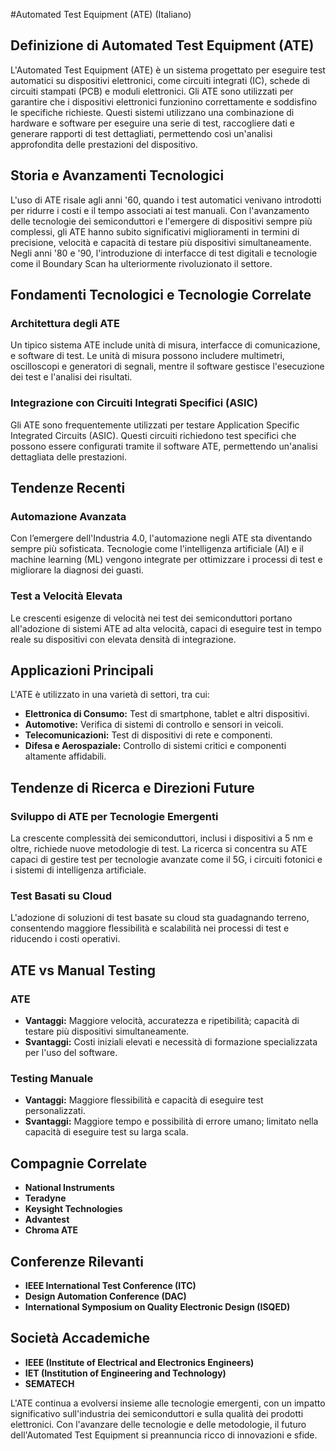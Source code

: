 #Automated Test Equipment (ATE) (Italiano)

## Definizione di Automated Test Equipment (ATE)

L'Automated Test Equipment (ATE) è un sistema progettato per eseguire test automatici su dispositivi elettronici, come circuiti integrati (IC), schede di circuiti stampati (PCB) e moduli elettronici. Gli ATE sono utilizzati per garantire che i dispositivi elettronici funzionino correttamente e soddisfino le specifiche richieste. Questi sistemi utilizzano una combinazione di hardware e software per eseguire una serie di test, raccogliere dati e generare rapporti di test dettagliati, permettendo così un'analisi approfondita delle prestazioni del dispositivo.

## Storia e Avanzamenti Tecnologici

L'uso di ATE risale agli anni '60, quando i test automatici venivano introdotti per ridurre i costi e il tempo associati ai test manuali. Con l'avanzamento delle tecnologie dei semiconduttori e l'emergere di dispositivi sempre più complessi, gli ATE hanno subito significativi miglioramenti in termini di precisione, velocità e capacità di testare più dispositivi simultaneamente. Negli anni '80 e '90, l'introduzione di interfacce di test digitali e tecnologie come il Boundary Scan ha ulteriormente rivoluzionato il settore.

## Fondamenti Tecnologici e Tecnologie Correlate

### Architettura degli ATE

Un tipico sistema ATE include unità di misura, interfacce di comunicazione, e software di test. Le unità di misura possono includere multimetri, oscilloscopi e generatori di segnali, mentre il software gestisce l'esecuzione dei test e l'analisi dei risultati.

### Integrazione con Circuiti Integrati Specifici (ASIC)

Gli ATE sono frequentemente utilizzati per testare Application Specific Integrated Circuits (ASIC). Questi circuiti richiedono test specifici che possono essere configurati tramite il software ATE, permettendo un'analisi dettagliata delle prestazioni.

## Tendenze Recenti

### Automazione Avanzata

Con l’emergere dell'Industria 4.0, l'automazione negli ATE sta diventando sempre più sofisticata. Tecnologie come l'intelligenza artificiale (AI) e il machine learning (ML) vengono integrate per ottimizzare i processi di test e migliorare la diagnosi dei guasti.

### Test a Velocità Elevata

Le crescenti esigenze di velocità nei test dei semiconduttori portano all'adozione di sistemi ATE ad alta velocità, capaci di eseguire test in tempo reale su dispositivi con elevata densità di integrazione.

## Applicazioni Principali

L'ATE è utilizzato in una varietà di settori, tra cui:

- **Elettronica di Consumo:** Test di smartphone, tablet e altri dispositivi.
- **Automotive:** Verifica di sistemi di controllo e sensori in veicoli.
- **Telecomunicazioni:** Test di dispositivi di rete e componenti.
- **Difesa e Aerospaziale:** Controllo di sistemi critici e componenti altamente affidabili.

## Tendenze di Ricerca e Direzioni Future

### Sviluppo di ATE per Tecnologie Emergenti

La crescente complessità dei semiconduttori, inclusi i dispositivi a 5 nm e oltre, richiede nuove metodologie di test. La ricerca si concentra su ATE capaci di gestire test per tecnologie avanzate come il 5G, i circuiti fotonici e i sistemi di intelligenza artificiale.

### Test Basati su Cloud

L'adozione di soluzioni di test basate su cloud sta guadagnando terreno, consentendo maggiore flessibilità e scalabilità nei processi di test e riducendo i costi operativi.

## ATE vs Manual Testing

### ATE

- **Vantaggi:** Maggiore velocità, accuratezza e ripetibilità; capacità di testare più dispositivi simultaneamente.
- **Svantaggi:** Costi iniziali elevati e necessità di formazione specializzata per l'uso del software.

### Testing Manuale

- **Vantaggi:** Maggiore flessibilità e capacità di eseguire test personalizzati.
- **Svantaggi:** Maggiore tempo e possibilità di errore umano; limitato nella capacità di eseguire test su larga scala.

## Compagnie Correlate

- **National Instruments**
- **Teradyne**
- **Keysight Technologies**
- **Advantest**
- **Chroma ATE**

## Conferenze Rilevanti

- **IEEE International Test Conference (ITC)**
- **Design Automation Conference (DAC)**
- **International Symposium on Quality Electronic Design (ISQED)**

## Società Accademiche

- **IEEE (Institute of Electrical and Electronics Engineers)**
- **IET (Institution of Engineering and Technology)**
- **SEMATECH**

L'ATE continua a evolversi insieme alle tecnologie emergenti, con un impatto significativo sull'industria dei semiconduttori e sulla qualità dei prodotti elettronici. Con l'avanzare delle tecnologie e delle metodologie, il futuro dell'Automated Test Equipment si preannuncia ricco di innovazioni e sfide.